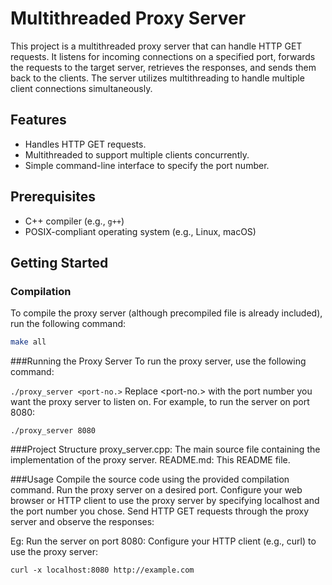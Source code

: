 # Multithreaded Proxy Server

This project is a multithreaded proxy server that can handle HTTP GET requests. It listens for incoming connections on a specified port, forwards the requests to the target server, retrieves the responses, and sends them back to the clients. The server utilizes multithreading to handle multiple client connections simultaneously.

## Features

- Handles HTTP GET requests.
- Multithreaded to support multiple clients concurrently.
- Simple command-line interface to specify the port number.

## Prerequisites

- C++ compiler (e.g., `g++`)
- POSIX-compliant operating system (e.g., Linux, macOS)

## Getting Started

### Compilation

To compile the proxy server (although precompiled file is already included), run the following command:

```sh
make all
```

###Running the Proxy Server
To run the proxy server, use the following command:

```./proxy_server <port-no.>```
Replace <port-no.> with the port number you want the proxy server to listen on. For example, to run the server on port 8080:

```./proxy_server 8080```

###Project Structure
proxy_server.cpp: The main source file containing the implementation of the proxy server.
README.md: This README file.

###Usage
Compile the source code using the provided compilation command.
Run the proxy server on a desired port.
Configure your web browser or HTTP client to use the proxy server by specifying localhost and the port number you chose.
Send HTTP GET requests through the proxy server and observe the responses:

Eg:
Run the server on port 8080:
Configure your HTTP client (e.g., curl) to use the proxy server:

```curl -x localhost:8080 http://example.com```
